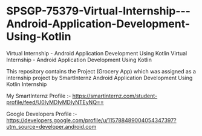 # SPSGP-75379-Virtual-Internship---Android-Application-Development-Using-Kotlin
Virtual Internship - Android Application Development Using Kotlin
Virtual Internship - Android Application Development Using Kotlin

This repository contains the Project (Grocery App) which was assigned as a internship project by SmartInternz Android Application Development Using Kotlin Internship

My SmartInternz Profile :- https://smartinternz.com/student-profile/feed/U0IyMDIyMDIyNTEyNQ==

Google Developers Profile :- https://developers.google.com/profile/u/115788489004054347397?utm_source=developer.android.com
